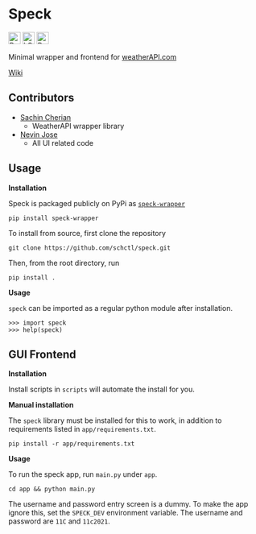 [//]: # (Speck is a minimal wrapper and frontend for weatherAPI.com)

# Speck

<a href="https://pypi.org/project/speck-wrapper/"><img alt="PyPI" src="https://img.shields.io/pypi/v/speck-wrapper?style=for-the-badge" height="24"></a>
<a href="https://lgtm.com/projects/g/schctl/speck/context:python"><img alt="LGTM Grade" src="https://img.shields.io/lgtm/grade/python/github/schctl/speck?label=Code&style=for-the-badge" height="24"></a>
<a href="https://speck.readthedocs.io/en/latest/"><img alt="Read the Docs" src="https://img.shields.io/readthedocs/speck?style=for-the-badge" height="24"></a>

Minimal wrapper and frontend for [weatherAPI.com](https://www.weatherapi.com/)

[Wiki](https://github.com/schctl/speck/wiki)

## Contributors

- [Sachin Cherian](https://github.com/schctl/)
  - WeatherAPI wrapper library
- [Nevin Jose](https://github.com/FaZe-Vulcan)
  - All UI related code

## Usage

**__Installation__**

Speck is packaged publicly on PyPi as [`speck-wrapper`](https://pypi.org/project/speck-wrapper/)

    pip install speck-wrapper

To install from source, first clone the repository

    git clone https://github.com/schctl/speck.git

Then, from the root directory, run

    pip install .

**__Usage__**

`speck` can be imported as a regular python module after installation.

    >>> import speck
    >>> help(speck)

## GUI Frontend

**__Installation__**

Install scripts in `scripts` will automate the install for you.

**__Manual installation__**

The `speck` library must be installed for this to work, in addition to requirements listed in `app/requirements.txt`.

    pip install -r app/requirements.txt

**__Usage__**

To run the speck app, run `main.py` under `app`.

    cd app && python main.py

The username and password entry screen is a dummy. To make the app ignore this, set the `SPECK_DEV` environment variable. The username and password are `11C` and `11c2021`.

